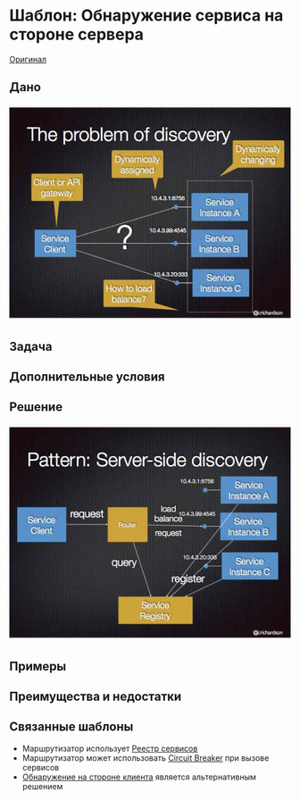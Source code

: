 # Шаблон: Обнаружение сервиса на стороне сервера

[Оригинал]()

## Дано

![](../../../images/server-side-discovery/discovery-problem.jpg)

## Задача

## Дополнительные условия

## Решение

![](../../../images/server-side-discovery/server-side-discovery.jpg)

## Примеры

## Преимущества и недостатки

## Связанные шаблоны

* Маршрутизатор использует [Реестр сервисов](service-registry.md)
* Маршрутизатор может использовать [Circuit Breaker]() при вызове сервисов
* [Обнаружение на стороне клиента](client-side-discovery.md) является 
  альтернативным решением